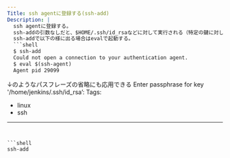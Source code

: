 ```yaml
---
Title: ssh agentに登録する(ssh-add)
Description: |
  ssh agentに登録する。
  ssh-addの引数なしだと、$HOME/.ssh/id_rsaなどに対して実行される（特定の鍵に対して実行したい場合は引数に指定できる）
  ssh-addで以下の様に出る場合はevalで起動する。
  ```shell
  $ ssh-add
  Could not open a connection to your authentication agent.
  $ eval $(ssh-agent) 
  Agent pid 29099
  ```
  ↓のようなパスフレーズの省略にも応用できる
  Enter passphrase for key '/home/jenkins/.ssh/id_rsa’:
Tags:
  - linux
  - ssh
---
```


```shell
ssh-add
```

